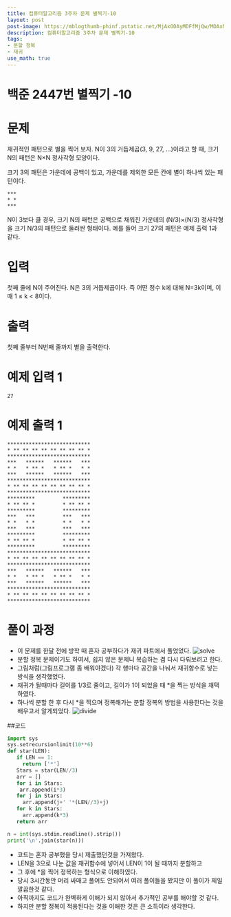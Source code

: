 ```yaml
---
title: 컴퓨터알고리즘 3주차 문제 별찍기-10
layout: post
post-image: https://mblogthumb-phinf.pstatic.net/MjAxODAyMDFfMjQw/MDAxNTE3NDYxOTM2OTg3.4Qes1y39L75ftwaSWfVahpYMbiEGXPd0ua7XBK4qwfMg.pDzBkdnaa5yxEThYlGFgGfAbnUNUpYQwZNWcafD4g8Ag.JPEG.korea0313/1.JPG?type=w800
description: 컴퓨터알고리즘 3주차 문제 별찍기-10
tags:
- 분할 정복
- 재귀
use_math: true
---
```

# 백준 2447번 별찍기 -10
# 문제

재귀적인 패턴으로 별을 찍어 보자. N이 3의 거듭제곱(3, 9, 27, ...)이라고 할 때, 크기 N의 패턴은 N×N 정사각형 모양이다.

크기 3의 패턴은 가운데에 공백이 있고, 가운데를 제외한 모든 칸에 별이 하나씩 있는 패턴이다.
```
***
* *
***
```
N이 3보다 클 경우, 크기 N의 패턴은 공백으로 채워진 가운데의 (N/3)×(N/3) 정사각형을 크기 N/3의 패턴으로 둘러싼 형태이다. 예를 들어 크기 27의 패턴은 예제 출력 1과 같다.
# 입력
첫째 줄에 N이 주어진다. N은 3의 거듭제곱이다. 즉 어떤 정수 k에 대해 N=3k이며, 이때 1 ≤ k < 8이다.
# 출력
첫째 줄부터 N번째 줄까지 별을 출력한다.
# 예제 입력 1 
```
27
```
# 예제 출력 1 
```
***************************
* ** ** ** ** ** ** ** ** *
***************************
***   ******   ******   ***
* *   * ** *   * ** *   * *
***   ******   ******   ***
***************************
* ** ** ** ** ** ** ** ** *
***************************
*********         *********
* ** ** *         * ** ** *
*********         *********
***   ***         ***   ***
* *   * *         * *   * *
***   ***         ***   ***
*********         *********
* ** ** *         * ** ** *
*********         *********
***************************
* ** ** ** ** ** ** ** ** *
***************************
***   ******   ******   ***
* *   * ** *   * ** *   * *
***   ******   ******   ***
***************************
* ** ** ** ** ** ** ** ** *
***************************
```
# 풀이 과정
- 이 문제를 한달 전에 방학 때 혼자 공부하다가 재귀 파트에서 풀었었다. 
![solve](https://user-images.githubusercontent.com/88936374/159919684-8cf77edc-df2d-400f-a8fb-9ef9e652f1c8.png)
- 분할 정복 문제이기도 하여서, 쉽지 않은 문제니 복습하는 겸 다시 다뤄보려고 한다.
- 그림처럼(그림프로그램 좀 배워야겠다) 각 행마다 공간을 나눠서 재귀함수로 넣는 방식을 생각했었다. 
- 재귀가 될때마다 길이를 1/3로 줄이고, 길이가 1이 되었을 때 *을 찍는 방식을 채택하였다.
- 하나씩 분할 한 후 다시 *을 찍으며 정복해가는 분할 정복의 방법을 사용한다는 것을 배우고서 알게되었다.
![divide](https://user-images.githubusercontent.com/88936374/159919519-e2199f00-4b60-4d1b-b07a-b04d7307f06e.png)


##코드
``` py
import sys 
sys.setrecursionlimit(10**6) 
def star(LEN):
   if LEN == 1: 
     return ['*']
   Stars = star(LEN//3)
   arr = []
   for i in Stars:
    arr.append(i*3)
   for j in Stars:
     arr.append(j+' '*(LEN//3)+j)
   for k in Stars: 
     arr.append(k*3) 
   return arr

n = int(sys.stdin.readline().strip()) 
print('\n'.join(star(n)))

```
- 코드는 혼자 공부했을 당시 제출했던것을 가져왔다. 
- LEN을 3으로 나눈 값을 재귀함수에 넣어서 LEN이 1이 될 때까지 분할하고
- 그 후에 *을 찍어 정복하는 형식으로 이해하였다.
- 당시 3시간동안 머리 싸매고 풀어도 안되어서 여러 풀이들을 봤지만 이 풀이가 제일 깔끔한것 같다.  
- 아직까지도 코드가 완벽하게 이해가 되지 않아서 추가적인 공부를 해야할 것 같다.
- 하지만 분할 정복이 적용된다는 것을 이해한 것은 큰 소득이라 생각한다.

